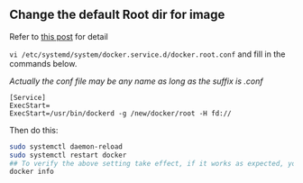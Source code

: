 ## Change the default Root dir for image
Refer to [this post](https://github.com/IronicBadger/til/blob/master/docker/change-docker-root.md) for detail

`vi /etc/systemd/system/docker.service.d/docker.root.conf` and fill in the commands below.

*Actually the conf file may be any name as long as the suffix is .conf*

```
[Service]
ExecStart=
ExecStart=/usr/bin/dockerd -g /new/docker/root -H fd://
```
Then do this:

```bash
sudo systemctl daemon-reload
sudo systemctl restart docker
## To verify the above setting take effect, if it works as expected, you'll see Docker Root Dir: /new/docker/root
docker info
```
